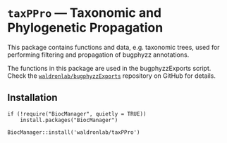 # `taxPPro` — Taxonomic and Phylogenetic Propagation

This package contains functions and data, e.g. taxonomic trees, used for
performing filtering and propagation of bugphyzz annotations.

The functions in this package are used in the bugphyzzExports script.
Check the [`waldronlab/bugphyzzExports`](https://github.com/waldronlab/bugphyzzExports) repository on GitHub for details.

## Installation

```
if (!require("BiocManager", quietly = TRUE))
    install.packages("BiocManager")

BiocManager::install('waldronlab/taxPPro')
```


